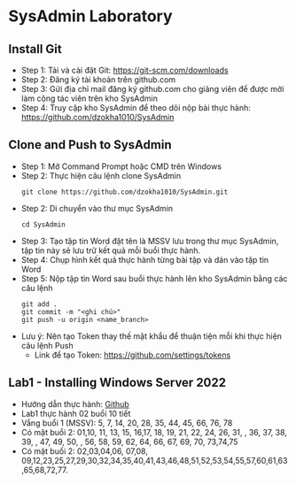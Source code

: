 # SysAdmin Laboratory
## Install Git
- Step 1: Tải và cài đặt Git: https://git-scm.com/downloads
- Step 2: Đăng ký tài khoản trên github.com
- Step 3: Gửi địa chỉ mail đăng ký github.com cho giảng viên để được mời làm cộng tác viên trên kho SysAdmin
- Step 4: Truy cập kho SysAdmin để theo dõi nộp bài thực hành: https://github.com/dzokha1010/SysAdmin
## Clone and Push to SysAdmin
- Step 1: Mở Command Prompt hoặc CMD trên Windows
- Step 2: Thực hiện câu lệnh clone SysAdmin
  ```
  git clone https://github.com/dzokha1010/SysAdmin.git
  ```
- Step 2: Di chuyển vào thư mục SysAdmin
  ```
  cd SysAdmin
  ```
- Step 3: Tạo tập tin Word đặt tên là MSSV lưu trong thư mục SysAdmin, tập tin này sẻ lưu trữ kết quả mỗi buổi thực hành.
- Step 4: Chụp hình kết quả thực hành từng bài tập và dán vào tập tin Word
- Step 5: Nộp tập tin Word sau buổi thực hành lên kho SysAdmin bằng các câu lệnh
  ```
  git add .  
  git commit -m "<ghi chú>"  
  git push -u origin <name_branch>
  ```
- Lưu ý: Nên tạo Token thay thế mật khẩu để thuận tiện mỗi khi thực hiện câu lệnh Push
  - Link để tạo Token: https://github.com/settings/tokens
## Lab1 - Installing Windows Server 2022
- Hướng dẫn thực hành: [Github](https://github.com/dzokha1010/Documents/blob/main/System_Administration_Maintenance/Lab1_Install_Windows_Server.md)
- Lab1 thực hành 02 buổi 10 tiết
- Vắng buổi 1 (MSSV): 5, 7, 14, 20, 28, 35, 44, 45, 66, 76, 78
- Có mặt buổi 2: 01,10, 11, 13, 15, 16,17, 18, 19, 21, 22, 24, 26, 31, , 36, 37, 38, 39, , 47, 49, 50, , 56, 58, 59, 62, 64, 66, 67, 69, 70, 73,74,75
- Có mặt buổi 2: 02,03,04,06, 07,08, 09,12,23,25,27,29,30,32,34,35,40,41,43,46,48,51,52,53,54,55,57,60,61,63,65,68,72,77.

  
